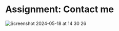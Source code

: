 # Assignment: Contact me 
![Screenshot 2024-05-18 at 14 30 26](https://github.com/KunnikarB/contactForm/assets/138579856/fbb059d5-5644-471e-8c97-32740d71beaf)

